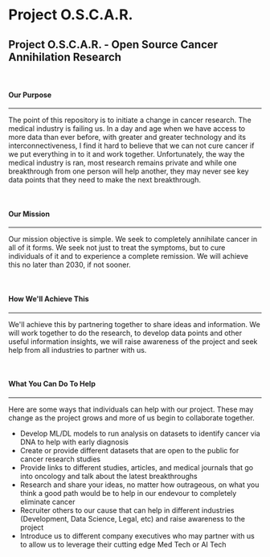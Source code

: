 # Project O.S.C.A.R. 

<h2> Project O.S.C.A.R. - Open Source Cancer Annihilation Research</h2>

<br>
<h4> Our Purpose </h4>
<hr>
<p>
The point of this repository is to initiate a change in cancer research. The medical industry is failing us.  In a day and age when we have access to more data than ever before, with greater and greater technology and its interconnectiveness, I find it hard to believe that we can not cure cancer if we put everything in to it and work together.  Unfortunately, the way the medical industry is ran, most research remains private and while one breakthrough from one person will help another, they may never see key data points that they need to make the next breakthrough. 
</p>

<br>
<h4> Our Mission </h4>
<hr>
<p>
Our mission objective is simple.  We seek to completely annihilate cancer in all of it forms.  We seek not just to treat the symptoms, but to cure individuals of it and to experience a complete remission. We will achieve this no later than 2030, if not sooner. 
</p>

<br>
<h4> How We'll Achieve This </h4>
<hr>
<p>
We'll achieve this by partnering together to share ideas and information.  We will work together to do the research, to develop data points and other useful information insights, we will raise awareness of the project and seek help from all industries to partner with us.
</p>

<br>
<h4> What You Can Do To Help </h4>
<hr>
<p>
Here are some ways that individuals can help with our project.  These may change as the project grows and more of us begin to collaborate together.
<ul>
<li>Develop ML/DL models to run analysis on datasets to identify cancer via DNA to help with early diagnosis</li>
<li>Create or provide different datasets that are open to the public for cancer research studies</li>
<li>Provide links to different studies, articles, and medical journals that go into oncology and talk about the latest breakthroughs</li>
<li>Research and share your ideas, no matter how outrageous, on what you think a good path would be to help in our endevour to completely eliminate cancer</li>
<li>Recruiter others to our cause that can help in different industries (Development, Data Science, Legal, etc) and raise awareness to the project</li>
<li>Introduce us to different company executives who may partner with us to allow us to leverage their cutting edge Med Tech or AI Tech</li>
</ul>
</p>
